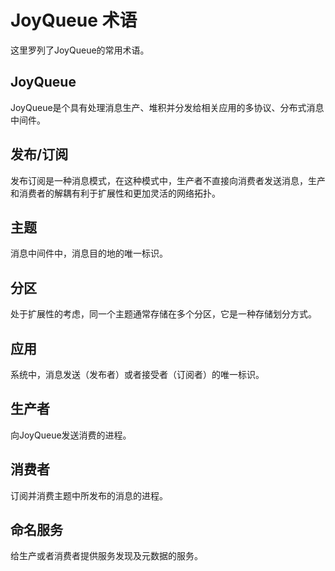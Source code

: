 # JoyQueue 术语

这里罗列了JoyQueue的常用术语。

## JoyQueue

JoyQueue是个具有处理消息生产、堆积并分发给相关应用的多协议、分布式消息中间件。


## 发布/订阅

发布订阅是一种消息模式，在这种模式中，生产者不直接向消费者发送消息，生产和消费者的解耦有利于扩展性和更加灵活的网络拓扑。

## 主题

消息中间件中，消息目的地的唯一标识。


## 分区

处于扩展性的考虑，同一个主题通常存储在多个分区，它是一种存储划分方式。

## 应用

系统中，消息发送（发布者）或者接受者（订阅者）的唯一标识。

## 生产者

向JoyQueue发送消费的进程。

## 消费者

订阅并消费主题中所发布的消息的进程。

## 命名服务

给生产或者消费者提供服务发现及元数据的服务。
